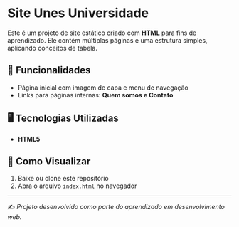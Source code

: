# Site Unes Universidade 

Este é um projeto de site estático criado com **HTML** para fins de aprendizado. Ele contém múltiplas páginas e uma estrutura simples, aplicando conceitos de tabela.  

## 📌 Funcionalidades  
- Página inicial com imagem de capa e menu de navegação  
- Links para páginas internas: **Quem somos e Contato**    

## 🖥️ Tecnologias Utilizadas  
- **HTML5**  

## 🚀 Como Visualizar  
1. Baixe ou clone este repositório  
2. Abra o arquivo `index.html` no navegador  

---
✍️ *Projeto desenvolvido como parte do aprendizado em desenvolvimento web.*
